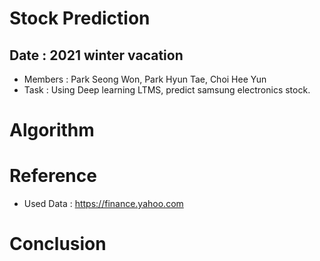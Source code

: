 # Stock Prediction

## Date : 2021 winter vacation
* Members : Park Seong Won, Park Hyun Tae, Choi Hee Yun
* Task : Using Deep learning LTMS, predict samsung electronics stock.

# Algorithm

# Reference 

* Used Data : https://finance.yahoo.com

# Conclusion
